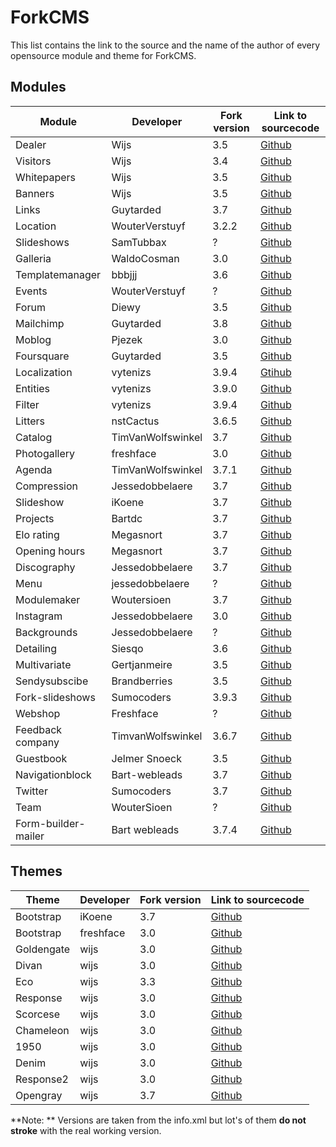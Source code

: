 # ForkCMS

This list contains the link to the source and the name of the author of every opensource module and theme for ForkCMS.

## Modules

| Module        | Developer | Fork version | Link to sourcecode |
| -------------------|------------------|-----------------------|---------------------------------|
| Dealer         | Wijs | 3.5 | [Github](https://github.com/wijs/fork-cms-module-dealer) |
|Visitors | Wijs | 3.4 | [Github](https://github.com/wijs/fork-cms-module-visitors) |
|Whitepapers| Wijs | 3.5 | [Github](https://github.com/wijs/fork-cms-module-whitepapers)|
|Banners | Wijs | 3.5 | [Github](https://github.com/wijs/fork-cms-module-banners)|
|Links| Guytarded | 3.7 | [Github](https://github.com/guytarded/forkcms-links-module)|
|Location|WouterVerstuyf|3.2.2|[Github](https://github.com/wouterverstuyf/forkcms-location-module)|
|Slideshows|SamTubbax| ? | [Github](https://github.com/samtubbax/slideshows)|
|Galleria|WaldoCosman|3.0| [Github](https://github.com/waldocosman/forkcms-galleria)|
|Templatemanager|bbbjjj|3.6|[Github](https://github.com/bbbjjj/editortemplate_manager)|
|Events|WouterVerstuyf| ? | [Github](https://github.com/wouterverstuyf/forkcms-events-module)|
|Forum|Diewy|3.5|[Github](https://github.com/Diewy/forkcms-module-forum)|
|Mailchimp|Guytarded|3.8|[Github](https://github.com/guytarded/forkcms-mailchimp-module)|
|Moblog|Pjezek|3.0| [Github](https://github.com/pjezek/forkcms-moblog)|
|Foursquare|Guytarded|3.5|[Github](https://github.com/guytarded/forkcms-foursquare-module)|
|Localization|vytenizs|3.9.4|[Gtihub](https://github.com/vytenizs/forkcms-module-localization)|
|Entities|vytenizs|3.9.0|[Github](https://github.com/vytenizs/forkcms-module-entities)|
|Filter|vytenizs|3.9.4|[Github](https://github.com/vytenizs/forkcms-module-filter)|
|Litters|nstCactus|3.6.5|[Github](https://github.com/nstCactus/forkcms-module-litters)|
|Catalog|TimVanWolfswinkel|3.7|[Github](https://github.com/timvanwolfswinkel/fork-cms-module-catalog)|
|Photogallery|freshface|3.0|[Github](https://github.com/freshface/Fork-CMS-Extensions)|
|Agenda|TimVanWolfswinkel|3.7.1|[Github](https://github.com/freshface/Fork-CMS-Extensions)|
|Compression|Jessedobbelaere|3.7|[Github](https://github.com/jessedobbelaere/fork-cms-module-compression)|
|Slideshow|iKoene|3.7|[Github](https://github.com/jessedobbelaere/fork-cms-module-compression)|
|Projects|Bartdc|3.7|[Github](https://github.com/bartdc/Projects---Fork-CMS-module)|
|Elo rating|Megasnort|3.7|[Github](https://github.com/bartdc/Projects---Fork-CMS-module)|
|Opening hours|Megasnort|3.7|[Github](https://github.com/megasnort/fork-cms-module-opening-hours)|
|Discography|Jessedobbelaere|3.7|[Github](https://github.com/jessedobbelaere/fork-cms-module-discography)|
|Menu|jessedobbelaere| ? | [Github](https://github.com/jessedobbelaere/fork-cms-module-menu)|
|Modulemaker|Woutersioen|3.7|[Github](https://github.com/WouterSioen/moduleMaker)|
|Instagram|Jessedobbelaere|3.0|[Github](https://github.com/jessedobbelaere/fork-cms-module-instagram)|
|Backgrounds|Jessedobbelaere|?|[Github](https://github.com/jessedobbelaere/fork-cms-module-backgrounds)|
|Detailing|Siesqo|3.6|[Github](https://github.com/siesqo/fork-cms-module-detailing)|
|Multivariate|Gertjanmeire|3.5|[Github](https://github.com/gertjanmeire/fork-cms-module-multivariate)|
|Sendysubscibe|Brandberries|3.5|[Github](https://github.com/Brandberries/fork-cms-module-Sendysubscribe)|
|Fork-slideshows|Sumocoders|3.9.3|[Github](https://github.com/sumocoders/fork-slideshows)|
|Webshop|Freshface|?|[Github](https://github.com/freshface/fork-cms-webshop)|
|Feedback company|TimvanWolfswinkel|3.6.7|[Github](https://github.com/timvanwolfswinkel/fork-cms-module-feedback-company)|
|Guestbook|Jelmer Snoeck|3.5|[Github](https://github.com/nstCactus/module-guestbook)|
|Navigationblock|Bart-webleads|3.7|[Github](https://github.com/bart-webleads/navigation-block)|
|Twitter|Sumocoders|3.7|[Github](https://github.com/sumocoders/fork-twitter)|
|Team|WouterSioen| ?|[Github](https://github.com/WouterSioen/fork-module-team)|
|Form-builder-mailer|Bart webleads|3.7.4|[Github](https://github.com/bart-webleads/form-builder-mailer)|

## Themes

| Theme        | Developer | Fork version | Link to sourcecode |
| -------------------|------------------|-----------------------|---------------------------------|
|Bootstrap|iKoene|3.7|[Github](https://github.com/ikoene/fork-cms-theme-bootstrap)|
|Bootstrap|freshface|3.0|[Github](https://github.com/freshface/Bootstrap-theme)|
|Goldengate|wijs|3.0|[Github](https://github.com/wijs/fork-cms-theme-goldengate)|
|Divan|wijs|3.0|[Github](https://github.com/wijs/fork-cms-theme-divan)|
|Eco|wijs|3.3|[Github](https://github.com/wijs/fork-cms-theme-eco)|
|Response|wijs|3.0|[Github](https://github.com/wijs/fork-cms-theme-response)|
|Scorcese|wijs|3.0|[Github](https://github.com/wijs/fork-cms-theme-scorsese)|
|Chameleon|wijs|3.0|[Github](https://github.com/wijs/fork-cms-theme-chameleon)|
|1950|wijs|3.0|[Github](https://github.com/wijs/fork-cms-theme-1950)|
|Denim|wijs|3.0|[Github](https://github.com/wijs/fork-cms-theme-denim)|
|Response2|wijs|3.0|[Github](https://github.com/wijs/fork-cms-theme-response2)|
|Opengray|wijs|3.7|[Github](https://github.com/forkcms/theme-opengray)|

**Note: ** Versions are taken from the info.xml but lot's of them **do not stroke** with the real working version.





